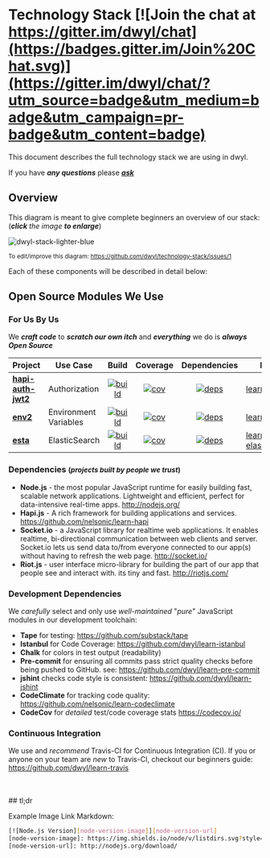 # Technology Stack [![Join the chat at https://gitter.im/dwyl/chat](https://badges.gitter.im/Join%20Chat.svg)](https://gitter.im/dwyl/chat/?utm_source=badge&utm_medium=badge&utm_campaign=pr-badge&utm_content=badge)

This document describes the full technology stack we are using in dwyl.

If you have ***any questions*** please
[***ask***](https://github.com/dwyl/technology-stack/issues)

## Overview

This diagram is meant to give complete beginners an overview of our stack:
(_**click** the image **to enlarge**_)

![dwyl-stack-lighter-blue](https://cloud.githubusercontent.com/assets/194400/9354261/e971fe58-4666-11e5-848f-67dc11d41bfb.jpg)

<small>To edit/improve this diagram: https://github.com/dwyl/technology-stack/issues/1 </small>

Each of these components will be described in detail below:

## Open Source Modules We Use

### For Us By Us

We ***craft code*** to ***scratch our own itch*** and ***everything*** we do is ***always Open Source***

| Project | Use Case | Build | Coverage | Dependencies | Learn |
| --------|----------|:-----:|:--------:|:------------:|-------|
| **[hapi-auth-jwt2]** | Authorization | [![build][jwt2-bi]][jwt2] | [![cov][jwt2-cc]][jwt2] | [![deps][jwt2-dep]][jwt2] | [learn-jwt] |
| **[env2]** | Environment Variables | [![build][env2-bi]][env2] | [![cov][env2-cc]][env2] | [![deps][env2-dep]][env2] | [learn-env2] |
| **[esta]** | ElasticSearch | [![build][esta-bi]][esta] | [![cov][esta-cc]][esta] | [![deps][env2-dep]][env2] | [learn-elasticsearch] |

### Dependencies <small>(*projects built by people we trust*)</small>

+ **Node.js** - the most popular JavaScript runtime for easily building fast,
scalable network applications. Lightweight and efficient, perfect for
data-intensive real-time apps. http://nodejs.org/
+ **Hapi.js** - A rich framework for building applications and services.
https://github.com/nelsonic/learn-hapi
+ **Socket.io** - a JavaScript library for realtime web applications.
It enables realtime, bi-directional communication between web clients and
server. Socket.io lets us send data to/from everyone connected to our app(s)
without having to refresh the web page. http://socket.io/
+ **Riot.js** - user interface micro-library for building the part of our app
that people see and interact with. its tiny and fast. http://riotjs.com/

### Development Dependencies

We *carefully* select and only use *well-maintained* "*pure*" JavaScript modules
in our development toolchain:

+ **Tape** for testing: https://github.com/substack/tape
+ **Istanbul** for Code Coverage: https://github.com/dwyl/learn-istanbul
+ **Chalk** for colors in test output (readability)
+ **Pre-commit** for ensuring all commits pass strict quality checks before being pushed to GitHub. see: https://github.com/dwyl/learn-pre-commit
+ **jshint** checks code style is consistent:
https://github.com/dwyl/learn-jshint
+ **CodeClimate** for tracking code quality:
https://github.com/nelsonic/learn-codeclimate
+ **CodeCov** for *detailed* test/code coverage stats
https://codecov.io/

### Continuous Integration

We use and *recommend* Travis-CI for Continuous Integration (CI).
If you or anyone on your team are *new* to Travis-CI,
checkout our beginners guide: https://github.com/dwyl/learn-travis

<br />
<br />
## tl;dr

Example Image Link Markdown:
```sh
[![Node.js Version][node-version-image]][node-version-url]
[node-version-image]: https://img.shields.io/node/v/listdirs.svg?style=flat
[node-version-url]: http://nodejs.org/download/
```

[hapi-auth-jwt2]: https://github.com/dwyl/hapi-auth-jwt2
[jwt2-bi]: https://travis-ci.org/dwyl/hapi-auth-jwt2.svg?branch=master
[jwt2-cc]: https://codeclimate.com/github/dwyl/hapi-auth-jwt2/badges/coverage.svg
[jwt2-dep]: https://david-dm.org/dwyl/hapi-auth-jwt2.svg
[learn-jwt]: https://github.com/dwyl/learn-json-web-tokens
[jwt2]: https://github.com/dwyl/hapi-auth-jwt2

[env2]: https://github.com/dwyl/env2
[env2-bi]: https://travis-ci.org/dwyl/env2.svg?branch=master
[env2-cc]: https://codeclimate.com/github/dwyl/env2/badges/coverage.svg
[env2-dep]: https://david-dm.org/dwyl/env2.svg
[learn-env2]: https://github.com/dwyl/env2#what

[esta]: https://github.com/dwyl/esta
[esta-bi]: https://travis-ci.org/dwyl/esta.svg?branch=master
[esta-cc]: https://codeclimate.com/github/dwyl/esta/badges/coverage.svg
[esta-dep]: https://david-dm.org/dwyl/esta.svg
[learn-elasticsearch]: https://github.com/dwyl/learn-elasticsearch
